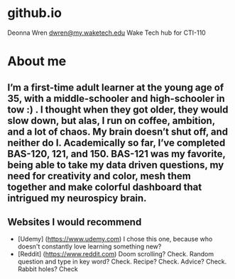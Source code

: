 # github.io
Deonna Wren 
dwren@my.waketech.edu 
Wake Tech hub for CTI-110

# About me
## I’m a first-time adult learner at the young age of 35, with a middle-schooler and high-schooler in tow :) . I thought when they got older, they would slow down, but alas, I run on coffee, ambition, and a lot of chaos. My brain doesn’t shut off, and neither do I. Academically so far, I’ve completed BAS-120, 121, and 150. BAS-121 was my favorite, being able to take my data driven questions, my need for creativity and color, mesh them together and make colorful dashboard that intrigued my neurospicy brain. 
## Websites I would recommend
 - [Udemy] (https://www.udemy.com) I chose this one, because who doesn't constantly love learning something new?
 - [Reddit] (https://www.reddit.com) Doom scrolling? Check. Random question and type in key word? Check. Recipe? Check. Advice? Check. Rabbit holes? Check
